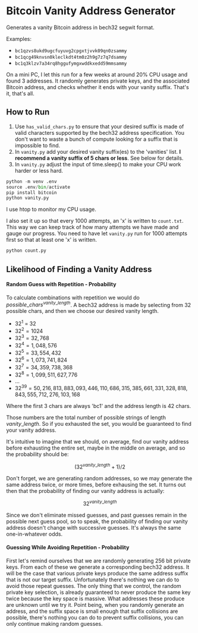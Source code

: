 # Bitcoin Vanity Address Generator

Generates a vanity Bitcoin address in bech32 segwit format.

Examples:

- `bc1qzvs8ukd9ugcfuyuvg2cpgxtjvvk09qn0zsammy`
- `bc1qcg49knvsn0kleclkdt4tm0z2h9g7z7q7dsammy`
- `bc1q3klzv7a34rq8hggufymgxwddkxedd59mmsammy`

On a mini PC, I let this run for a few weeks at around 20% CPU usage and found 3 addresses. It randomly generates private keys, and the associated Bitcoin address, and checks whether it ends with your vanity suffix. That's it, that's all.

## How to Run

1) Use `has_valid_chars.py` to ensure that your desired suffix is made of valid characters supported by the bech32 address specification. You don't want to waste a bunch of compute looking for a suffix that is impossible to find.
2) In `vanity.py` add your desired vanity suffix(es) to the 'vanities' list. **I recommend a vanity suffix of 5 chars or less**. See below for details.
3) In `vanity.py` adjust the input of time.sleep() to make your CPU work harder or less hard.

```python
python -m venv .env
source .env/bin/activate
pip install bitcoin
python vanity.py
```

I use htop to monitor my CPU usage. 

I also set it up so that every 1000 attempts, an 'x' is written to `count.txt`. This way we can keep track of how many attempts we have made and gauge our progress. You need to have let `vanity.py` run for 1000 attempts first so that at least one 'x' is written.

```python
python count.py
```

## Likelihood of Finding a Vanity Address

#### Random Guess with Repetition - Probability

To calculate combinations with repetition we would do $`possible\_chars^{vanity\_length}`$. A bech32 address is made by selecting from 32 possible chars, and then we choose our desired vanity length. 

- $32^{1}$ =  32
- $32^2 = 1024$
- $32^3 = 32,768$
- $32^4 = 1,048,576$
- $32^5 = 33,554,432$
- $32^6 = 1,073,741,824$
- $32^7 = 34,359,738,368$
- $32^8 = 1,099,511,627,776$
- ...
- $32^{39} = 50,216,813,883,093,446,110,686,315,385,661,331,328,818,843,555,712,276,103,168$

Where the first 3 chars are always 'bc1' and the address length is 42 chars.

Those numbers are the total number of possible strings of length $vanity\_length$. So if you exhausted the set, you would be guaranteed to find your vanity address. 

It's intuitive to imagine that we should, on average, find our vanity address before exhausting the entire set, maybe in the middle on average, and so the probability should be:

```math
(32^{vanity\_length}+1) / 2
```

Don't forget, we are generating random addresses, so we may generate the same address twice, or more times, before exhausing the set. It turns out then that the probability of finding our vanity address is actually:

```math
32^{vanity\_length}
```

Since we don't eliminate missed guesses, and past guesses remain in the possible next guess pool, so to speak, the probability of finding our vanity address doesn't change with successive guesses. It's always the same one-in-whatever odds.

#### Guessing While Avoiding Repetition - Probability

First let's remind ourselves that we are randomly generating 256 bit private keys. From each of these we generate a corresponding bech32 address. It will be the case that various private keys produce the same address suffix that is not our target suffix. Unfortunately there's nothing we can do to avoid those repeat guesses. The only thing that we control, the random private key selection, is already guaranteed to never produce the same key twice because the key space is massive. What addresses these produce are unknown until we try it. Point being, when you randomly generate an address, and the suffix space is small enough that suffix collisions are possible, there's nothing you can do to prevent suffix collisions, you can only continue making random guesses.







